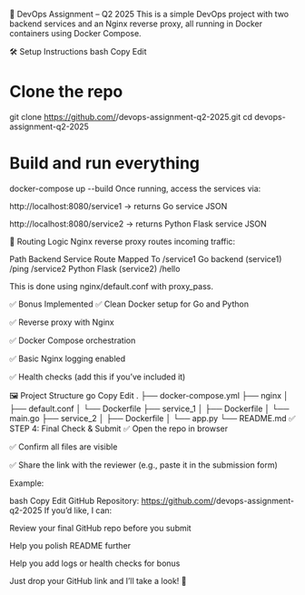 📘 DevOps Assignment – Q2 2025
This is a simple DevOps project with two backend services and an Nginx reverse proxy, all running in Docker containers using Docker Compose.

🛠 Setup Instructions
bash
Copy
Edit
# Clone the repo
git clone https://github.com/<your-username>/devops-assignment-q2-2025.git
cd devops-assignment-q2-2025

# Build and run everything
docker-compose up --build
Once running, access the services via:

http://localhost:8080/service1 → returns Go service JSON

http://localhost:8080/service2 → returns Python Flask service JSON

🔀 Routing Logic
Nginx reverse proxy routes incoming traffic:

Path	Backend Service	Route Mapped To
/service1	Go backend (service1)	/ping
/service2	Python Flask (service2)	/hello

This is done using nginx/default.conf with proxy_pass.

✅ Bonus Implemented
✅ Clean Docker setup for Go and Python

✅ Reverse proxy with Nginx

✅ Docker Compose orchestration

✅ Basic Nginx logging enabled

✅ Health checks (add this if you’ve included it)

🖼 Project Structure
go
Copy
Edit
.
├── docker-compose.yml
├── nginx
│   ├── default.conf
│   └── Dockerfile
├── service_1
│   ├── Dockerfile
│   └── main.go
├── service_2
│   ├── Dockerfile
│   └── app.py
└── README.md
✅ STEP 4: Final Check & Submit
✅ Open the repo in browser

✅ Confirm all files are visible

✅ Share the link with the reviewer (e.g., paste it in the submission form)

Example:

bash
Copy
Edit
GitHub Repository: https://github.com/<your-username>/devops-assignment-q2-2025
If you’d like, I can:

Review your final GitHub repo before you submit

Help you polish README further

Help you add logs or health checks for bonus

Just drop your GitHub link and I’ll take a look! 🚀
